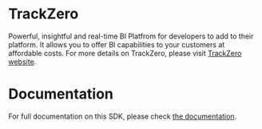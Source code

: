# TrackZero
Powerful, insightful and real-time BI Platfrom for developers to add to their platform.
It allows you to offer BI capabilities to your customers at affordable costs.
For more details on TrackZero, please visit [TrackZero website](https://trackzero.io).

# Documentation
For full documentation on this SDK, please check [the documentation](https://www.trackzero.io/docs).